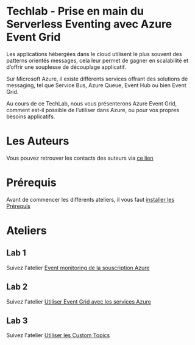 # Techlab - Prise en main du Serverless Eventing avec Azure Event Grid

Les applications hébergées dans le cloud utilisent le plus souvent des patterns orientés messages, cela leur permet de gagner en scalabilité et d’offrir une souplesse de découplage applicatif.

Sur Microsoft Azure, il existe différents services offrant des solutions de messaging, tel que Service Bus, Azure Queue, Event Hub ou bien Event Grid.

Au cours de ce TechLab, nous vous présenterons Azure Event Grid, comment est-il possible de l’utiliser dans Azure, ou pour vos propres besoins applicatifs.

# Les Auteurs

Vous pouvez retrouver les contacts des auteurs via [ce lien](Authors.md)

# Prérequis

Avant de commencer les différents ateliers, il vous faut [installer les Prérequis](Prerequisites.md)

# Ateliers

## Lab 1
Suivez l'atelier [Event monitoring de la souscription Azure](Lab_SubscriptionEventGrid/Instructions.md)

## Lab 2
Suivez l'atelier [Utiliser Event Grid avec les services Azure](Lab_StorageEventGrid/Instructions.md)

## Lab 3
Suivez l'atelier [Utiliser les Custom Topics](Lab_CustomTopics/Instructions.md)